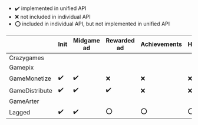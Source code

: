 - :heavy_check_mark: implemented in unified API
- :x: not included in individual API
- :o: included in individual API, but not implemented in unified API

|                | Init                | Midgame ad          | Rewarded ad        | Achievements | Highscore |
|----------------|---------------------|---------------------|--------------------|--------------|-----------|
| Crazygames     |                     |                     |                    |              |           |
| Gamepix        |                     |                     |                    |              |           |
| GameMonetize   | :heavy_check_mark:  | :heavy_check_mark:  | :x:                | :x:          | :x:       |
| GameDistribute | :heavy_check_mark:  | :heavy_check_mark:  | :heavy_check_mark: | :x:          | :x:       | 
| GameArter      |                     |                     |                    |              |           |
| Lagged         | :heavy_check_mark:  | :heavy_check_mark:  | :o:                | :o:          | :o:       |